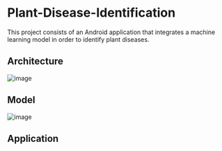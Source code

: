 # Plant-Disease-Identification

This project consists of an Android application that integrates a machine learning model in order to identify plant diseases.

## Architecture


![image](https://drive.google.com/uc?export=view&id=1xJ07x6EilwBZ1h28krwmnrjn8qiioiv2)

## Model


![image](https://drive.google.com/uc?export=view&id=1lsRgF5lBdVGIWjg8wH3cJyacDWie9mJd)

## Application

